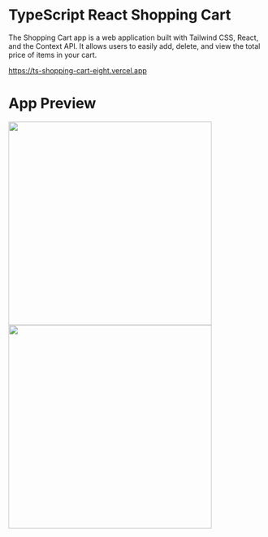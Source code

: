 # TypeScript React Shopping Cart
The Shopping Cart app is a web application built with Tailwind CSS, React, and the Context API. It allows users to easily add, delete, and view the total price of items in your cart.

https://ts-shopping-cart-eight.vercel.app

# App Preview
<img width="400" src="https://github.com/merteldem1r/ts-shopping-cart/assets/113149328/be2e6fb7-3a6b-49ad-96aa-8a3a3d33d286"> <img width="400" src="https://github.com/merteldem1r/ts-shopping-cart/assets/113149328/0ea8f7f1-b14e-4083-8c0c-2f4c145b0629">
